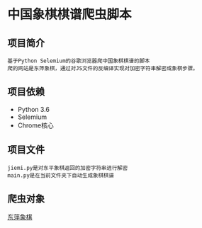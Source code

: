 中国象棋棋谱爬虫脚本
====
项目简介
----
    基于Python Selemium的谷歌浏览器爬中国象棋棋谱的脚本
    爬的网站是东萍象棋，通过对JS文件的反编译实现对加密字符串解密成象棋步骤。
    
项目依赖
----
- Python 3.6
- Selemium
- Chrome核心

项目文件
----
    jiemi.py是对东平象棋返回的加密字符串进行解密
    main.py是在当前文件夹下自动生成象棋棋谱

爬虫对象
----
[东萍象棋](http://www.dpxq.com)
